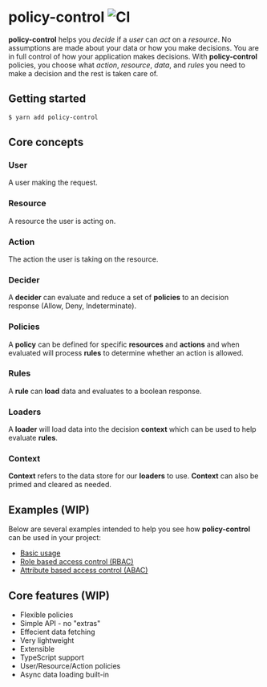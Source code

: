 # policy-control ![CI](https://github.com/cdriscol/policy-control/workflows/CI/badge.svg?branch=master)
<!-- TODO -->
**policy-control** helps you _decide_ if a _user_ can _act_ on a _resource_. No assumptions are made about your data or how you make decisions. You are in full control of how your application makes decisions. With **policy-control** policies, you choose what _action_, _resource_, _data_, and _rules_ you need to make a decision and the rest is taken care of.

<!-- TODO -->
## Getting started
```bash
$ yarn add policy-control
```

## Core concepts
<!-- TODO -->
### User
A user making the request.
### Resource
A resource the user is acting on.
### Action
The action the user is taking on the resource.
### Decider
A **decider** can evaluate and reduce a set of **policies** to an decision response (Allow, Deny, Indeterminate).
### Policies
A **policy** can be defined for specific **resources** and **actions** and when evaluated will process **rules** to determine whether an action is allowed.
### Rules
A **rule** can **load** data and evaluates to a boolean response. 
### Loaders
A **loader** will load data into the decision **context** which can be used to help evaluate **rules**.
### Context
**Context** refers to the data store for our **loaders** to use. **Context** can also be primed and cleared as needed.

<!-- TODO -->
## Examples (WIP)
Below are several examples intended to help you see how **policy-control** can be used in your project:

- [Basic usage](#)
- [Role based access control (RBAC)](#)
- [Attribute based access control (ABAC)](#)

<!-- TODO -->
## Core features (WIP)
- Flexible policies
- Simple API - no "extras"
- Effecient data fetching
- Very lightweight
- Extensible
- TypeScript support
- User/Resource/Action policies
- Async data loading built-in
